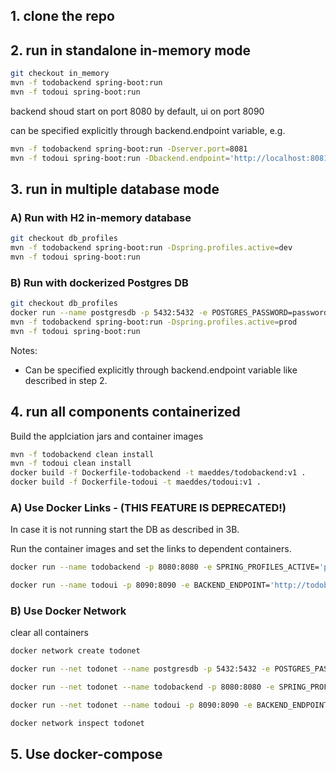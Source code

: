 ## 1. clone the repo

## 2. run in standalone in-memory mode

```bash
git checkout in_memory
mvn -f todobackend spring-boot:run
mvn -f todoui spring-boot:run
```

backend shoud start on port 8080 by default, ui on port 8090

can be specified explicitly through backend.endpoint variable, e.g.

```bash
mvn -f todobackend spring-boot:run -Dserver.port=8081
mvn -f todoui spring-boot:run -Dbackend.endpoint='http://localhost:8081' -Dserver.port=8082
```

## 3. run in multiple database mode

### A) Run with H2 in-memory database

```bash
git checkout db_profiles
mvn -f todobackend spring-boot:run -Dspring.profiles.active=dev 
mvn -f todoui spring-boot:run 
```

### B) Run with dockerized Postgres DB

```bash
git checkout db_profiles
docker run --name postgresdb -p 5432:5432 -e POSTGRES_PASSWORD=password -e POSTGRES_USER=matthias -e POSTGRES_DB=mydb -d postgres:latest
mvn -f todobackend spring-boot:run -Dspring.profiles.active=prod 
mvn -f todoui spring-boot:run 
```

Notes:
- Can be specified explicitly through backend.endpoint variable like described in step 2.

## 4. run all components containerized

Build the applciation jars and container images

```bash
mvn -f todobackend clean install
mvn -f todoui clean install
docker build -f Dockerfile-todobackend -t maeddes/todobackend:v1 .
docker build -f Dockerfile-todoui -t maeddes/todoui:v1 .
```

### A) Use Docker Links - (THIS FEATURE IS DEPRECATED!)

In case it is not running start the DB as described in 3B.

Run the container images and set the links to dependent containers.

```bash
docker run --name todobackend -p 8080:8080 -e SPRING_PROFILES_ACTIVE='prod' -e SPRING_DATASOURCE_URL='jdbc:postgresql://db:5432/mydb' --link=postgresdb:db maeddes/todobackend:v1

docker run --name todoui -p 8090:8090 -e BACKEND_ENDPOINT='http://todobackend:8080' --link=todobackend:todobackend maeddes/todoui:v1
```

### B) Use Docker Network

clear all containers

```bash
docker network create todonet

docker run --net todonet --name postgresdb -p 5432:5432 -e POSTGRES_PASSWORD=password -e POSTGRES_USER=matthias -e POSTGRES_DB=mydb -d postgres:latest

docker run --net todonet --name todobackend -p 8080:8080 -e SPRING_PROFILES_ACTIVE='prod' -e SPRING_DATASOURCE_URL='jdbc:postgresql://postgresdb.todonet:5432/mydb'  maeddes/todobackend:v1

docker run --net todonet --name todoui -p 8090:8090 -e BACKEND_ENDPOINT='http://todobackend.todonet:8080' --link=todobackend:todobackend maeddes/todoui:v1

docker network inspect todonet
```

## 5. Use docker-compose
